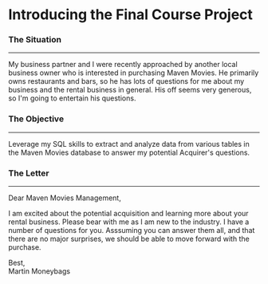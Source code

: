 # Introducing the Final Course Project

### The Situation
<hr>

My business partner and I were recently approached by another local business owner who is interested in purchasing Maven Movies. He primarily owns restaurants and bars,
so he has lots of questions for me about my business and the rental business in general. His off seems very generous, so I'm going to entertain his questions.


### The Objective
<hr>

Leverage my SQL skills to extract and analyze data from various tables in the Maven Movies database to answer my potential Acquirer's questions.


### The Letter
<hr>

Dear Maven Movies Management, <br>

I am excited about the potential acquisition and learning more about your rental business. Please bear with me as I am new to the industry. I have a number of questions for
you. Asssuming you can answer them all, and that there are no major surprises, we should be able to move forward with the purchase. <br>

Best, <br>
Martin Moneybags

